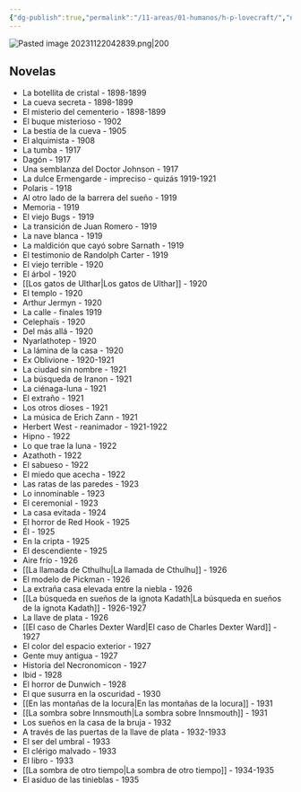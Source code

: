 ```yaml
---
{"dg-publish":true,"permalink":"/11-areas/01-humanos/h-p-lovecraft/","noteIcon":""}
---
```


![Pasted image 20231122042839.png|200](/img/user/02%20Image/Pasted%20image%2020231122042839.png)
## Novelas
- La botellita de cristal - 1898-1899
- La cueva secreta - 1898-1899
- El misterio del cementerio - 1898-1899
- El buque misterioso - 1902
- La bestia de la cueva - 1905
- El alquimista - 1908
- La tumba - 1917
- Dagón - 1917
- Una semblanza del Doctor Johnson - 1917
- La dulce Ermengarde - impreciso - quizás 1919-1921
- Polaris - 1918
- Al otro lado de la barrera del sueño - 1919
- Memoria - 1919
- El viejo Bugs - 1919
- La transición de Juan Romero - 1919
- La nave blanca - 1919
- La maldición que cayó sobre Sarnath - 1919
- El testimonio de Randolph Carter - 1919
- El viejo terrible - 1920
- El árbol - 1920
- [[Los gatos de Ulthar\|Los gatos de Ulthar]] - 1920
- El templo - 1920
- Arthur Jermyn - 1920
- La calle - finales 1919
- Celephaïs - 1920
- Del más allá - 1920
- Nyarlathotep - 1920
- La lámina de la casa - 1920
- Ex Oblivione - 1920-1921
- La ciudad sin nombre - 1921
- La búsqueda de Iranon - 1921
- La ciénaga-luna - 1921
- El extraño - 1921
- Los otros dioses - 1921
- La música de Erich Zann - 1921
- Herbert West - reanimador - 1921-1922
- Hipno - 1922
- Lo que trae la luna - 1922
- Azathoth - 1922
- El sabueso - 1922
- El miedo que acecha - 1922
- Las ratas de las paredes - 1923
- Lo innominable - 1923
- El ceremonial - 1923
- La casa evitada - 1924
- El horror de Red Hook - 1925
- Él - 1925
- En la cripta - 1925
- El descendiente - 1925
- Aire frío - 1926
- [[La llamada de Cthulhu\|La llamada de Cthulhu]] - 1926
- El modelo de Pickman - 1926
- La extraña casa elevada entre la niebla - 1926
- [[La búsqueda en sueños de la ignota Kadath\|La búsqueda en sueños de la ignota Kadath]] - 1926-1927
- La llave de plata - 1926
- [[El caso de Charles Dexter Ward\|El caso de Charles Dexter Ward]] - 1927
- El color del espacio exterior - 1927
- Gente muy antigua - 1927
- Historia del Necronomicon - 1927
- Ibid - 1928
- El horror de Dunwich - 1928
- El que susurra en la oscuridad - 1930
- [[En las montañas de la locura\|En las montañas de la locura]] - 1931
- [[La sombra sobre Innsmouth\|La sombra sobre Innsmouth]] - 1931
- Los sueños en la casa de la bruja - 1932
- A través de las puertas de la llave de plata - 1932-1933
- El ser del umbral - 1933
- El clérigo malvado - 1933
- El libro - 1933
- [[La sombra de otro tiempo\|La sombra de otro tiempo]] - 1934-1935
- El asiduo de las tinieblas - 1935